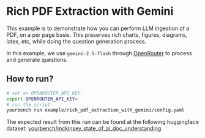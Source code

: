 # Rich PDF Extraction with Gemini

This example is to demonstrate how you can perform LLM ingestion of a PDF, on a per page basis. This preserves rich charts, figures, diagrams, latex, etc, while doing the question generation process.

In this example, we use `gemini-2.5-flash` through [OpenRouter](https://openrouter.ai/) to process and generate questions.

## How to run?

```bash
# set an OPENROUTER_API_KEY
export OPENROUTER_API_KEY=
# run the script
yourbench run example/rich_pdf_extraction_with_gemini/config.yaml
```

The expected result from this run can be found at the following huggingface dataset: [yourbench/mckinsey_state_of_ai_doc_understanding](https://huggingface.co/datasets/yourbench/mckinsey_state_of_ai_doc_understanding)
